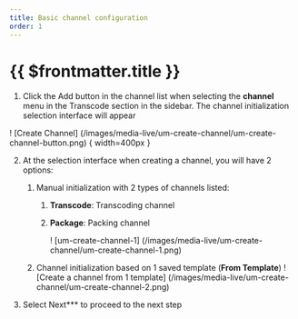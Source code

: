 ```yaml
---
title: Basic channel configuration
order: 1
---
```


# {{ $frontmatter.title }}

1. Click the Add button in the channel list when selecting the **channel** menu in the Transcode section in the sidebar. The channel initialization selection interface will appear

! [Create Channel] (/images/media-live/um-create-channel/um-create-channel-button.png) { width=400px }

2. At the selection interface when creating a channel, you will have 2 options:
   1. Manual initialization with 2 types of channels listed:
      1. **Transcode**: Transcoding channel
      2. **Package**: Packing channel

         ! [um-create-channel-1] (/images/media-live/um-create-channel/um-create-channel-1.png)
   2. Channel initialization based on 1 saved template (**From Template**)
   ! [Create a channel from 1 template] (/images/media-live/um-create-channel/um-create-channel-2.png)

3. Select Next\*\*\* to proceed to the next step
